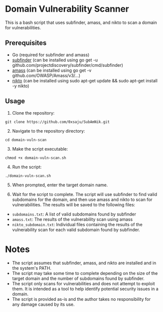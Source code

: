# Domain Vulnerability Scanner
This is a bash script that uses subfinder, amass, and nikto to scan a domain for vulnerabilities.

## Prerequisites

* Go (required for subfinder and amass)
* [subfinder](https://github.com/projectdiscovery/subfinder) (can be installed using go get -u github.com/projectdiscovery/subfinder/cmd/subfinder)
* [amass](https://github.com/OWASP/Amass) (can be installed using go get -v github.com/OWASP/Amass/v3/...)
* [nikto](https://github.com/sullo/nikto) (can be installed using sudo apt-get update && sudo apt-get install -y nikto)


## Usage
1. Clone the repository:

```
git clone https://github.com/0xsaju/SubAmNik.git
```
2. Navigate to the repository directory:
```
cd domain-vuln-scan
```
3. Make the script executable:
```
chmod +x domain-vuln-scan.sh
```
4. Run the script:
```
./domain-vuln-scan.sh
```
5. When prompted, enter the target domain name.

6. Wait for the script to complete. The script will use subfinder to find valid subdomains for the domain, and then use amass and nikto to scan for vulnerabilities. The results will be saved to the following files:

* `subdomains.txt`: A list of valid subdomains found by subfinder
* `amass.txt`: The results of the vulnerability scan using amass
* `nikto_subdomain.txt`: Individual files containing the results of the vulnerability scan for each valid subdomain found by subfinder.

# Notes
* The script assumes that subfinder, amass, and nikto are installed and in the system's PATH.
* The script may take some time to complete depending on the size of the target domain and the number of subdomains found by subfinder.
* The script only scans for vulnerabilities and does not attempt to exploit them. It is intended as a tool to help identify potential security issues in a domain.
* The script is provided as-is and the author takes no responsibility for any damage caused by its use.
